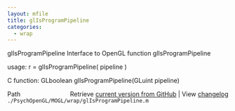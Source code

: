 ```yaml
---
layout: mfile
title: glIsProgramPipeline
categories:
  - wrap
---
```


glIsProgramPipeline  Interface to OpenGL function glIsProgramPipeline

usage:  r = glIsProgramPipeline\( pipeline \)

C function:  GLboolean glIsProgramPipeline\(GLuint pipeline\)


<div class="code_header" style="text-align:right;">
  <span style="float:left;">Path&nbsp;&nbsp;</span> <span class="counter">Retrieve <a href=
  "https://raw.github.com/Psychtoolbox-3/Psychtoolbox-3/beta/./PsychOpenGL/MOGL/wrap/glIsProgramPipeline.m">current version from GitHub</a> | View <a href=
  "https://github.com/Psychtoolbox-3/Psychtoolbox-3/commits/beta/./PsychOpenGL/MOGL/wrap/glIsProgramPipeline.m">changelog</a></span>
</div>
<div class="code">
  <code>./PsychOpenGL/MOGL/wrap/glIsProgramPipeline.m</code>
</div>

